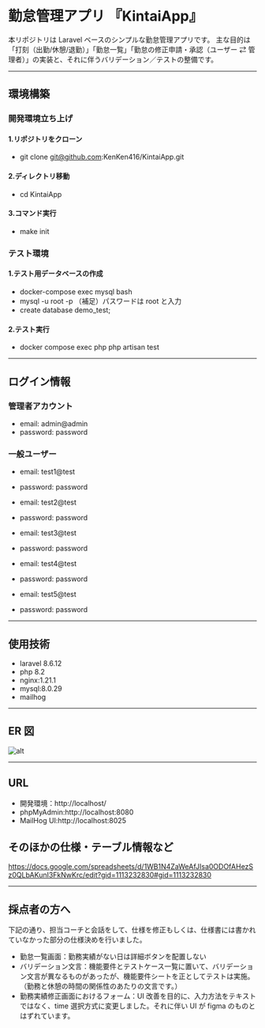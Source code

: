 # 勤怠管理アプリ 『KintaiApp』

本リポジトリは Laravel ベースのシンプルな勤怠管理アプリです。
主な目的は「打刻（出勤/休憩/退勤）」「勤怠一覧」「勤怠の修正申請・承認（ユーザー ⇄ 管理者）」の実装と、それに伴うバリデーション／テストの整備です。

---

## 環境構築

### 開発環境立ち上げ

#### 1.リポジトリをクローン

- git clone git@github.com:KenKen416/KintaiApp.git

#### 2.ディレクトリ移動

- cd KintaiApp

#### 3.コマンド実行

- make init

### テスト環境

#### 1.テスト用データベースの作成

- docker-compose exec mysql bash
- mysql -u root -p
  （補足）パスワードは root と入力
- create database demo_test;

#### 2.テスト実行

- docker compose exec php php artisan test

---

## ログイン情報

### 管理者アカウント

- email: admin@admin
- password: password

### 一般ユーザー

- email: test1@test
- password: password

- email: test2@test
- password: password

- email: test3@test
- password: password

- email: test4@test
- password: password

- email: test5@test
- password: password

---

## 使用技術

- laravel 8.6.12
- php 8.2
- nginx:1.21.1
- mysql:8.0.29
- mailhog

---

## ER 図

![alt](ER図.png)

---

## URL

- 開発環境：http://localhost/
- phpMyAdmin:http://localhost:8080
- MailHog UI:http://localhost:8025

## そのほかの仕様・テーブル情報など

https://docs.google.com/spreadsheets/d/1WB1N4ZaWeAfJIsa0ODOfAHezSz0QLbAKunI3FkNwKrc/edit?gid=1113232830#gid=1113232830

---

## 採点者の方へ

下記の通り、担当コーチと会話をして、仕様を修正もしくは、仕様書には書かれていなかった部分の仕様決めを行いました。

- 勤怠一覧画面：勤務実績がない日は詳細ボタンを配置しない
- バリデーション文言：機能要件とテストケース一覧に置いて、バリデーション文言が異なるものがあったが、機能要件シートを正としてテストは実施。（勤務と休憩の時間の関係性のあたりの文言です。）
- 勤務実績修正画面におけるフォーム：UI 改善を目的に、入力方法をテキストではなく、time 選択方式に変更しました。それに伴い UI が figma のものとはずれています。
